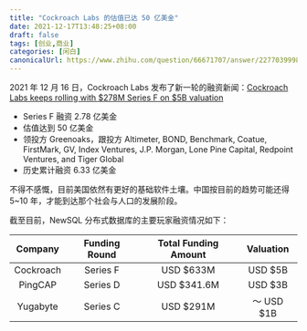 ```yaml
---
title: "Cockroach Labs 的估值已达 50 亿美金"
date: 2021-12-17T13:48:25+08:00
draft: false
tags: [创业,商业]
categories: [闲白]
canonicalUrl: https://www.zhihu.com/question/66671707/answer/2277039998
---
```


2021 年 12 月 16 日，Cockroach Labs 发布了新一轮的融资新闻：[Cockroach Labs keeps rolling with \$278M Series F on \$5B valuation](https://techcrunch.com/2021/12/16/cockroach-rolls-on-with-278m-series-f-on-5b-valuation/)

- Series F 融资 2.78 亿美金
- 估值达到 50 亿美金
- 领投方 Greenoaks，跟投方 Altimeter, BOND, Benchmark, Coatue, FirstMark, GV, Index Ventures, J.P. Morgan, Lone Pine Capital, Redpoint Ventures, and Tiger Global
- 历史累计融资 6.33 亿美金

不得不感慨，目前美国依然有更好的基础软件土壤。中国按目前的趋势可能还得 5~10 年，才能到达那个社会与人口的发展阶段。

截至目前，NewSQL 分布式数据库的主要玩家融资情况如下：

|  Company  | Funding Round | Total Funding Amount | Valuation  |
| :-------: | :-----------: | :------------------: | :--------: |
| Cockroach |   Series F    |      USD $633M       |  USD $5B   |
|  PingCAP  |   Series D    |     USD $341.6M      |  USD $3B   |
| Yugabyte  |   Series C    |      USD $291M       | ～ USD $1B |
